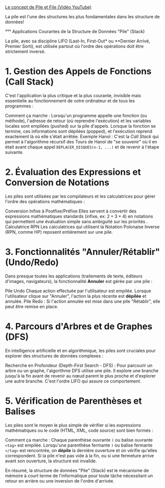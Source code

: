 [Le concept de Pile et File (Vidéo YouTube)](https://www.youtube.com/watch?v=v_g1yizlUxc)

La pile est l'une des structures les plus fondamentales dans les structure de données! 

°°° Applications Courantes de la Structure de Données "Pile" (Stack)

La pile, avec sa discipline LIFO (Last-In, First-Out* ou **Dernier Arrivé, Premier Sorti), est utilisée partout où l'ordre des opérations doit être strictement inversé.

# 1. Gestion des Appels de Fonctions (Call Stack)

C'est l'application la plus critique et la plus courante, invisible mais essentielle au fonctionnement de votre ordinateur et de tous les programmes :

Comment ça marche : Lorsqu'un programme appelle une fonction (ou méthode), l'adresse de retour (où reprendre l'exécution) et les variables locales sont empilées (pushed) sur la pile d'appels. Lorsque la fonction se termine, ces informations sont dépilées (popped), et l'exécution reprend exactement là où elle s'était arrêtée.
Exemple Hanoï : C'est la *Call Stack* qui permet à l'algorithme récursif des Tours de Hanoï de "se souvenir" où il en était avant chaque appel `DEPLACER_DISQUES(n-1, ...)` et de revenir à l'étape suivante.

# 2. Évaluation des Expressions et Conversion de Notations

Les piles sont utilisées par les compilateurs et les calculatrices pour gérer l'ordre des opérations mathématiques :

Conversion Infixe à Postfixe/Préfixe  Elles servent à convertir des expressions mathématiques standards (infixe, ex: $2 + 3 \times 4$) en notations qui permettent une évaluation simple sans ambiguïté sur les priorités .
Calculatrice RPN  Les calculatrices qui utilisent la Notation Polonaise Inverse (RPN, comme HP) reposent entièrement sur une pile.

# 3. Fonctionnalités "Annuler/Rétablir" (Undo/Redo)

Dans presque toutes les applications (traitements de texte, éditeurs d'images, navigateurs), la fonctionnalité **Annuler** est gérée par une pile :

Pile Undo  Chaque action effectuée par l'utilisateur est empilée. Lorsque l'utilisateur clique sur "Annuler", l'action la plus récente est **dépilée** et annulée.
Pile Redo : Si l'action annulée est mise dans une pile "Rétablir", elle peut être remise en place.

# 4. Parcours d'Arbres et de Graphes (DFS)

En intelligence artificielle et en algorithmique, les piles sont cruciales pour explorer des structures de données complexes :

Recherche en Profondeur (Depth-First Search - DFS) : Pour parcourir un arbre ou un graphe, l'algorithme DFS utilise une pile. Il explore une branche jusqu'à la fin avant de revenir au nœud parent le plus proche et d'explorer une autre branche. C'est l'ordre LIFO qui assure ce comportement.

# 5. Vérification de Parenthèses et Balises

Les piles sont le moyen le plus simple de vérifier si les expressions mathématiques ou le code (HTML, XML, code source) sont bien formés :

Comment ça marche : Chaque parenthèse ouvrante `(` ou balise ouvrante `<tag>` est empilée. Lorsqu'une parenthèse fermante `)` ou balise fermante `</tag>` est rencontrée, on **dépile** la dernière ouverture et on vérifie qu'elles correspondent. Si la pile n'est pas vide à la fin, ou si une fermeture arrive avant son ouverture, la structure est invalide.

En résumé, la structure de données "Pile" (Stack) est le mécanisme de mémoire à court terme de l'informatique pour toute tâche nécessitant un retour en arrière ou une inversion de l'ordre d'arrivée.